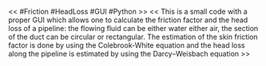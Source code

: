 << #Friction #HeadLoss #GUI #Python >>
<< This is a small code with a proper GUI which allows one to calculate the friction factor and the head loss of a pipeline: the flowing fluid can be either water either air, the section of the duct can be circular or rectangular. The estimation of the skin friction factor is done by using the Colebrook-White equation and the head loss along the pipeline is estimated by using the Darcy–Weisbach equation >>
